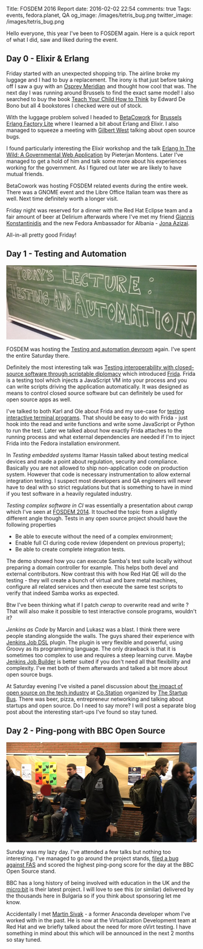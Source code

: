 Title: FOSDEM 2016 Report
date: 2016-02-02 22:54
comments: true
Tags: events, fedora.planet, QA
og_image: /images/tetris_bug.png
twitter_image: /images/tetris_bug.png

Hello everyone, this year I've been to FOSDEM again. Here is a quick report
of what I did, saw and liked during the event.


Day 0 - Elixir & Erlang
-----------------------

Friday started with an unexpected shopping trip. The airline broke
my luggage and I had to buy a replacement. The irony is that just before taking off
I saw a guy with an
<a rel="nofollow" href="http://www.amazon.com/gp/product/B006P65P1W/ref=as_li_tl?ie=UTF8&camp=1789&creative=390957&creativeASIN=B006P65P1W&linkCode=as2&tag=atodorovorg-20&linkId=4VNFFQEDPY5JXCLP">Osprey Meridian</a><img src="http://ir-na.amazon-adsystem.com/e/ir?t=atodorovorg-20&l=as2&o=1&a=B006P65P1W" width="1" height="1" border="0" alt="" style="border:none !important; margin:0px !important;" />
and thought how cool that was. The next day I was running around Brussels to
find the exact same model! I also searched to buy the book
<a rel="nofollow" href="http://www.amazon.com/gp/product/0140238301/ref=as_li_tl?ie=UTF8&camp=1789&creative=390957&creativeASIN=0140238301&linkCode=as2&tag=atodorovorg-20&linkId=3I6DMH5CC6ZGNX5A">Teach Your Child How to Think</a><img src="http://ir-na.amazon-adsystem.com/e/ir?t=atodorovorg-20&l=as2&o=1&a=0140238301" width="1" height="1" border="0" alt="" style="border:none !important; margin:0px !important;" />
by Edward De Bono but all 4 bookstores I checked were out of stock.

With the luggage problem solved I headed to
[BetaCowork](http://betacowork.com) for
[Brussels Erlang Factory Lite](http://www.erlang-factory.com/brussels2016/)
where I learned a bit about Erlang and Elixir. I also managed to squeeze a meeting
with [Gilbert West](http://www.betacowork.com/profile/122/gilbert-west/) talking about
open source bugs.

I found particularly interesting the Elixir workshop and the talk
[Erlang In The Wild: A Governmental Web Application](http://www.erlang-factory.com/brussels2016/pieterjan-montens)
by Pieterjan Montens. Later I've managed to get a hold of him and talk some more
about his experiences working for the government. As I figured out later we
are likely to have mutual friends.

BetaCowork was hosting FOSDEM related events during the entire week.
There was a GNOME event and the Libre Office Italian team was there as well.
Next time definitely worth a longer visit.

Friday night was reserved for a dinner with the Red Hat Eclipse team and
a fair amount of beer at Delirium afterwards where I've met my friend
[Giannis Konstantinidis](https://fedoraproject.org/wiki/User:Giannisk)
and the new Fedora Ambassador for Albania -
[Jona Azizai](https://fedoraproject.org/wiki/User:Jonatoni).

All-in-all pretty good Friday!


Day 1 - Testing and Automation
------------------------------

![Testing and Automation](/images/fosdem/2014/testing_automation.jpg "Testing and Automation")

FOSDEM was hosting the
[Testing and automation devroom](https://fosdem.org/2016/schedule/track/testing_and_automation/)
again. I've spent the entire Saturday there.

Definitely the most interesting talk was
[Testing interoperability with closed-source software through scriptable diplomacy](https://fosdem.org/2016/schedule/event/closed_source_interop/)
which introduced [Frida](http://frida.re). Frida is a testing tool which injects
a JavaScript VM into your process and you can write scripts driving the
application automatically. It was designed as means to control closed source
software but can definitely be used for open source apps as well.

I've talked to both Karl and Ole about Frida and my use-case for
[testing interactive terminal programs]({filename}2016-01-14-controlling-interactive-terminal-programs.markdown).
That should be easy to do with Frida - just hook into the read and write
functions and write some JavaScript or Python to run the test.
Later we talked about how exactly Frida attaches to the running process
and what external dependencies are needed if I'm to inject Frida
into the Fedora installation environment.


In *Testing embedded systems* Itamar Hassin talked about testing medical devices
and made a point about regulation, security and compliance. Basically you are not
allowed to ship non-application code on production system. However that code
is necessary instrumentation to allow external integration testing. I suspect most
developers and QA engineers will never have to deal with so strict
regulations but that is something to have in mind if you test software
in a heavily regulated industry.

*Testing complex software in CI* was essentially a presentation about *cwrap* which
I've seen at
[FOSDEM 2014]({filename}2014-02-03-fosdem-2014-report-day-2-testing-and-automation.markdown).
It touched the topic from a slightly different angle though. Tests in any open source
project should have the following properties

* Be able to execute without the need of a complex environment;
* Enable full CI during code review (dependent on previous property);
* Be able to create complete integration tests.

The demo showed how you can execute Samba's test suite locally without
preparing a domain controller for example. This helps both devel and external
contributors. Now contrast this with how Red Hat QE will do the testing - 
they will create a bunch of virtual and bare metal machines, configure all
related services and then execute the same test scripts to verify that indeed
Samba works as expected.

Btw I've been thinking what if I patch *cwrap* to overwrite read and write ?
That will also make it possible to test interactive console programs,
wouldn't it?


*Jenkins as Code* by Marcin and Lukasz was a blast. I think there were
people standing alongside the walls. The guys shared their experience
with [Jenkins Job DSL](https://github.com/jenkinsci/job-dsl-plugin)
plugin. The plugin is very flexible and powerful,
using Groovy as its programming language. The only drawback is that it is
sometimes too complex to use and requires a steep learning curve. Maybe
[Jenkins Job Builder](http://docs.openstack.org/infra/jenkins-job-builder/)
is better suited if you don't need all that flexibility
and complexity. I've met both of them afterwards and talked a bit more
about open source bugs.

At Saturday evening I've visited a panel discussion about
[the impact of open source on the tech industry](https://www.eventbrite.com/e/startupbusaccelerate-the-impact-of-open-source-software-on-the-tech-industry-tickets-20869395925)
at [Co.Station](http://co-station.com) organized by [The Startup Bus](http://europe.startupbus.com).
There was beer, pizza, entrepreneur networking and talking about startups
and open source. Do I need to say more? I will post a separate blog post
about the interesting start-ups I've found so stay tuned.


Day 2 - Ping-pong with BBC Open Source
--------------------------------------

![ping-pong](/images/bbc_ping_pong.jpg "ping-pong")

Sunday was my lazy day. I've attended a few talks but nothing too interesting.
I've managed to go around the project stands, 
[filed a bug against FAS](https://fedorahosted.org/fedora-infrastructure/ticket/5085)
and scored the highest ping-pong score for the day at the BBC Open Source stand.

BBC has a long history of being involved with education in the UK and the
[micro:bit](https://www.microbit.co.uk) is their latest project. I will love to
see this (or similar) delivered by the thousands here in Bulgaria so if you
think about sponsoring let me know.

Accidentally I met
[Martin Sivak](https://fedoraproject.org/wiki/User:Msivak) - a former
Anaconda developer whom I've worked with in the past. He is now at the
Virtualization Development team at Red Hat and we briefly talked about
the need for more oVirt testing. I have something in mind about this
which will be announced in the next 2 months so stay tuned.

